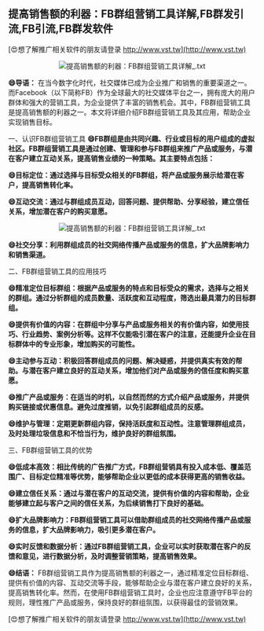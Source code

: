 ## **提高销售额的利器：FB群组营销工具详解,FB群发引流,FB引流,FB群发软件**

[😍想了解推广相关软件的朋友请登录 http://www.vst.tw](http://www.vst.tw)

 <center><img src="https://vst.tw/MP4/tuiguang/png/6.png" alt="提高销售额的利器：FB群组营销工具详解_.txt"></center>

**😄导语：**
在当今数字化时代，社交媒体已成为企业推广和销售的重要渠道之一。而Facebook（以下简称FB）作为全球最大的社交媒体平台之一，拥有庞大的用户群体和强大的营销工具，为企业提供了丰富的销售机会。其中，FB群组营销工具是提高销售额的利器之一。本文将详细介绍FB群组营销工具及其应用，帮助企业实现销售目标。

一、认识FB群组营销工具
**😄FB群组是由共同兴趣、行业或目标的用户组成的虚拟社区。FB群组营销工具是通过创建、管理和参与FB群组来推广产品或服务，与潜在客户建立互动关系，提高销售业绩的一种策略。其主要特点包括：**

**😄目标定位：通过选择与目标受众相关的FB群组，将产品或服务展示给潜在客户，提高销售转化率。**

**😄互动交流：通过与群组成员互动，回答问题、提供帮助、分享经验，建立信任关系，增加潜在客户的购买意愿。**

 <center><img src="https://vst.tw/MP4/tuiguang/png/7.png" alt="提高销售额的利器：FB群组营销工具详解_.txt"></center>

**😄社交分享：利用群组成员的社交网络传播产品或服务的信息，扩大品牌影响力和销售渠道。**

二、FB群组营销工具的应用技巧

**😄精准定位目标群组：根据产品或服务的特点和目标受众的需求，选择与之相关的群组。通过分析群组的成员数量、活跃度和互动程度，筛选出最具潜力的目标群组。**

**😄提供有价值的内容：在群组中分享与产品或服务相关的有价值内容，如使用技巧、行业趋势、案例分析等。这样不仅能吸引潜在客户的注意，还能提升企业在目标群体中的专业形象，增加购买的可能性。**

**😄主动参与互动：积极回答群组成员的问题、解决疑惑，并提供真实有效的帮助。与潜在客户建立良好的互动关系，增加他们对产品或服务的信任度和购买意愿。**

**😄推广产品或服务：在适当的时机，以自然而然的方式介绍产品或服务，并提供购买链接或优惠信息。避免过度推销，以免引起群组成员的反感。**

**😄维护与管理：定期更新群组内容，保持活跃度和互动性。注意管理群组成员，及时处理垃圾信息和不恰当行为，维护良好的群组氛围。**

三、FB群组营销工具的优势

**😄低成本高效：相比传统的广告推广方式，FB群组营销具有投入成本低、覆盖范围广、目标定位精准等优势，能够帮助企业以更低的成本获得更高的销售收益。**

**😄建立信任关系：通过与潜在客户的互动交流，提供有价值的内容和帮助，企业能够建立起与客户之间的信任关系，为后续销售打下良好的基础。**

**😄扩大品牌影响力：FB群组营销工具可以借助群组成员的社交网络传播产品或服务的信息，扩大品牌影响力，吸引更多潜在客户。**

**😄实时反馈和数据分析：通过FB群组营销工具，企业可以实时获取潜在客户的反馈和意见，进行数据分析，及时调整营销策略，提高销售效果。**

**😄结语：**
FB群组营销工具作为提高销售额的利器之一，通过精准定位目标群组、提供有价值的内容、互动交流等手段，能够帮助企业与潜在客户建立良好的关系，提高销售转化率。然而，在使用FB群组营销工具时，企业也应注意遵守FB平台的规则，理性推广产品或服务，保持良好的群组氛围，以获得最佳的营销效果。

[😍想了解推广相关软件的朋友请登录 http://www.vst.tw](http://www.vst.tw)




